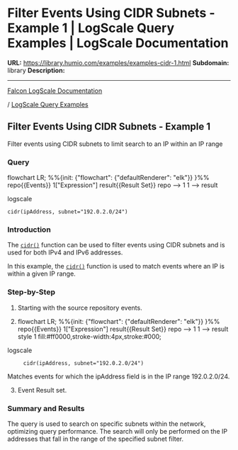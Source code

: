 # Filter Events Using CIDR Subnets - Example 1 | LogScale Query Examples | LogScale Documentation

**URL:** https://library.humio.com/examples/examples-cidr-1.html
**Subdomain:** library
**Description:** 

---

[Falcon LogScale Documentation](https://library.humio.com)

/ [LogScale Query Examples](examples.html)

## Filter Events Using CIDR Subnets - Example 1

Filter events using CIDR subnets to limit search to an IP within an IP range 

### Query

flowchart LR; %%{init: {"flowchart": {"defaultRenderer": "elk"}} }%% repo{{Events}} 1["Expression"] result{{Result Set}} repo --> 1 1 --> result

logscale
    
    
    cidr(ipAddress, subnet="192.0.2.0/24")

### Introduction

The [`cidr()`](https://library.humio.com/data-analysis/functions-cidr.html) function can be used to filter events using CIDR subnets and is used for both IPv4 and IPv6 addresses. 

In this example, the [`cidr()`](https://library.humio.com/data-analysis/functions-cidr.html) function is used to match events where an IP is within a given IP range. 

### Step-by-Step

  1. Starting with the source repository events.

  2. flowchart LR; %%{init: {"flowchart": {"defaultRenderer": "elk"}} }%% repo{{Events}} 1["Expression"] result{{Result Set}} repo --> 1 1 --> result style 1 fill:#ff0000,stroke-width:4px,stroke:#000;

logscale
         
         cidr(ipAddress, subnet="192.0.2.0/24")

Matches events for which the ipAddress field is in the IP range 192.0.2.0/24. 

  3. Event Result set.




### Summary and Results

The query is used to search on specific subnets within the network, optimizing query performance. The search will only be performed on the IP addresses that fall in the range of the specified subnet filter.
